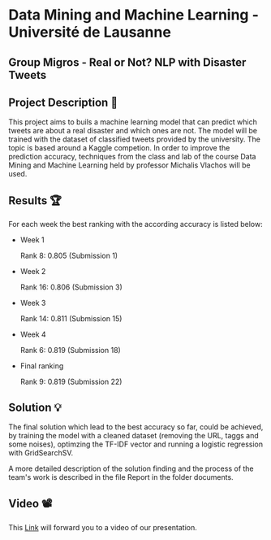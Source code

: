 # Data Mining and Machine Learning - Université de Lausanne
## Group Migros - Real or Not? NLP with Disaster Tweets

## Project Description 📝

This project aims to buils a machine learning model that can predict which tweets are about a real disaster and which ones are not. 
The model will be trained with the dataset of classified tweets provided by the university. The topic is based around a Kaggle competion. 
In order to improve the prediction accuracy, techniques from the class and lab of the course Data Mining and Machine Learning held by professor Michalis Vlachos will be used. 

## Results 🏆
For each week the best ranking with the according accuracy is listed below:

* Week 1
    
    Rank 8: 0.805  (Submission 1)

* Week 2 
    
    Rank 16: 0.806 (Submission 3)

* Week 3
    
    Rank 14: 0.811 (Submission 15)

* Week 4
    
    Rank 6: 0.819 (Submission 18)
    
* Final ranking
    
    Rank 9: 0.819 (Submission 22)

## Solution 💡

The final solution which lead to the best accuracy so far, could be achieved, by training the model with a cleaned dataset (removing the URL, taggs and some noises), optimzing the TF-IDF vector and running a logistic regression with GridSearchSV.

A more detailed description of the solution finding and the process of the team's work is described in the file Report in the folder documents. 

## Video 📽️

This [Link](https://www.youtube.com/watch?v=ZHr3-mQPZKI "Final Project DM&ML: Group Migros") will forward you to a video of our presentation. 


